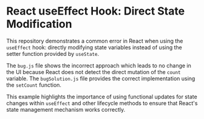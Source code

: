 # React useEffect Hook: Direct State Modification

This repository demonstrates a common error in React when using the `useEffect` hook: directly modifying state variables instead of using the setter function provided by `useState`.

The `bug.js` file shows the incorrect approach which leads to no change in the UI because React does not detect the direct mutation of the `count` variable.  The `bugSolution.js` file provides the correct implementation using the `setCount` function.

This example highlights the importance of using functional updates for state changes within `useEffect` and other lifecycle methods to ensure that React's state management mechanism works correctly.